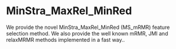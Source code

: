 # MinStra_MaxRel_MinRed
We provide the novel MinStra_MaxRel_MinRed (MS_mRMR) feature selection method. We also provide the well known mRMR, JMI and relaxMRMR methods implemented in a fast way..
